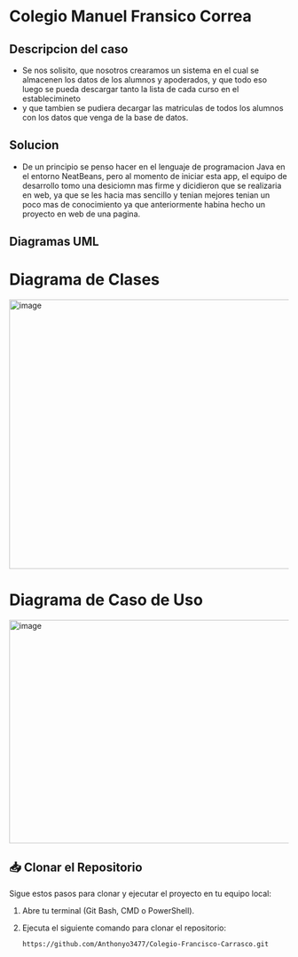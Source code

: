 # Colegio Manuel Fransico Correa

## Descripcion del caso
- Se nos solisito, que nosotros crearamos un sistema en el cual se almacenen los datos de los alumnos y apoderados, y que todo eso luego se pueda descargar tanto la lista de cada curso en el establecimineto
- y que tambien se pudiera decargar las matriculas de todos los alumnos con los datos que venga de la base de datos.

## Solucion
- De un principio se penso hacer en el lenguaje de programacion Java en el entorno NeatBeans, pero al momento de iniciar esta app, el equipo de desarrollo tomo una desiciomn mas firme y dicidieron que se 
realizaria en web, ya que se les hacia mas sencillo y tenian mejores tenian un poco mas de conocimiento ya que anteriormente habina hecho un proyecto en web de una pagina.

## Diagramas UML

# Diagrama de Clases

<img width="627" height="486" alt="image" src="https://github.com/user-attachments/assets/935a003a-a123-415e-9a1e-7cb3f6686ed3" />

# Diagrama de Caso de Uso

<img width="1080" height="403" alt="image" src="https://github.com/user-attachments/assets/16bfff0a-7759-4acf-a9ab-23231a294513" />


## 📥 Clonar el Repositorio

Sigue estos pasos para clonar y ejecutar el proyecto en tu equipo local:

1. Abre tu terminal (Git Bash, CMD o PowerShell).
2. Ejecuta el siguiente comando para clonar el repositorio:

   ```bash
   https://github.com/Anthonyo3477/Colegio-Francisco-Carrasco.git
